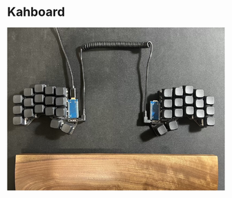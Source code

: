 # Kahboard

![Photo of the Kahboard](https://github.com/antoinekahlouche/kahboard/blob/main/photo.jpg?raw=true)
